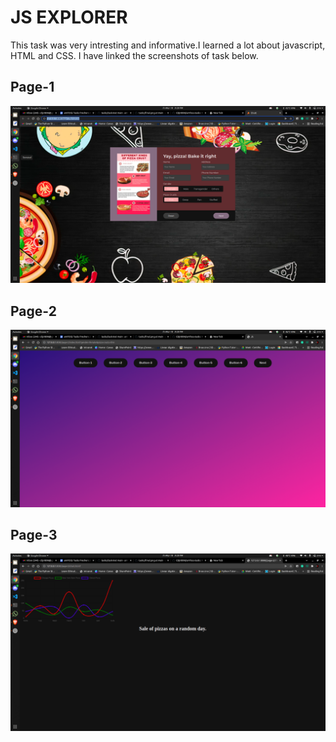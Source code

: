 # **JS EXPLORER**

This task was very intresting and informative.I learned a lot about javascript, HTML and CSS.
I have linked the screenshots of task below.

## **Page-1**
![page-1](https://github.com/CBjr0096/amfoss-tasks/blob/main/task-08/page%201.png)

## **Page-2**
![page-2](https://github.com/CBjr0096/amfoss-tasks/blob/main/task-08/page%202.png)

## **Page-3**
![page-3](https://github.com/CBjr0096/amfoss-tasks/blob/main/task-08/page%203.png)

  
